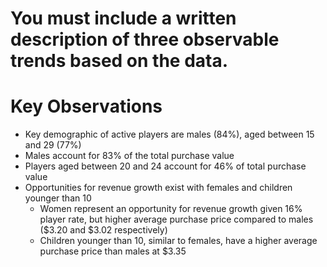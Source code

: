 # You must include a written description of three observable trends based on the data.

# Key Observations
- Key demographic of active players are males (84%), aged between 15 and 29 (77%)
- Males account for 83% of the total purchase value
- Players aged between 20 and 24 account for 46% of total purchase value
- Opportunities for revenue growth exist with females and children younger than 10
    - Women represent an opportunity for revenue growth given 16% player rate, but higher average purchase price compared to males ($3.20 and $3.02 respectively)
    - Children younger than 10, similar to females, have a higher average purchase price than males at $3.35
